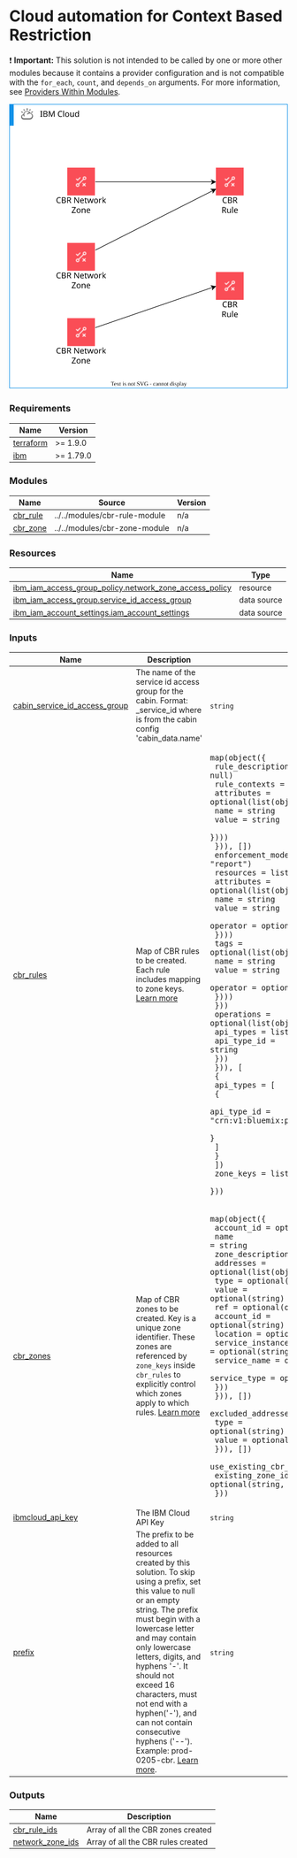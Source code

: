 # Cloud automation for Context Based Restriction

:exclamation: **Important:** This solution is not intended to be called by one or more other modules because it contains a provider configuration and is not compatible with the `for_each`, `count`, and `depends_on` arguments. For more information, see [Providers Within Modules](https://developer.hashicorp.com/terraform/language/modules/develop/providers).

![context-based-restriction-deployable-architecture](../../reference-architecture/cbr.svg)

<!-- Below content is automatically populated via pre-commit hook -->
<!-- BEGINNING OF PRE-COMMIT-TERRAFORM DOCS HOOK -->
### Requirements

| Name | Version |
|------|---------|
| <a name="requirement_terraform"></a> [terraform](#requirement\_terraform) | >= 1.9.0 |
| <a name="requirement_ibm"></a> [ibm](#requirement\_ibm) | >= 1.79.0 |

### Modules

| Name | Source | Version |
|------|--------|---------|
| <a name="module_cbr_rule"></a> [cbr\_rule](#module\_cbr\_rule) | ../../modules/cbr-rule-module | n/a |
| <a name="module_cbr_zone"></a> [cbr\_zone](#module\_cbr\_zone) | ../../modules/cbr-zone-module | n/a |

### Resources

| Name | Type |
|------|------|
| [ibm_iam_access_group_policy.network_zone_access_policy](https://registry.terraform.io/providers/IBM-Cloud/ibm/latest/docs/resources/iam_access_group_policy) | resource |
| [ibm_iam_access_group.service_id_access_group](https://registry.terraform.io/providers/IBM-Cloud/ibm/latest/docs/data-sources/iam_access_group) | data source |
| [ibm_iam_account_settings.iam_account_settings](https://registry.terraform.io/providers/IBM-Cloud/ibm/latest/docs/data-sources/iam_account_settings) | data source |

### Inputs

| Name | Description | Type | Default | Required |
|------|-------------|------|---------|:--------:|
| <a name="input_cabin_service_id_access_group"></a> [cabin\_service\_id\_access\_group](#input\_cabin\_service\_id\_access\_group) | The name of the service id access group for the cabin.  Format: <cabin-name>\_service\_id where <cabin-name> is from the cabin config 'cabin\_data.name' | `string` | `null` | no |
| <a name="input_cbr_rules"></a> [cbr\_rules](#input\_cbr\_rules) | Map of CBR rules to be created. Each rule includes mapping to zone keys. [Learn more](https://github.com/terraform-ibm-modules/terraform-ibm-cbr/tree/main/solutions/basic/DA-complex-input-variables.md) | <pre>map(object({<br/>    rule_description = optional(string, null)<br/>    rule_contexts = optional(list(object({<br/>      attributes = optional(list(object({<br/>        name  = string<br/>        value = string<br/>      })))<br/>    })), [])<br/>    enforcement_mode = optional(string, "report")<br/>    resources = list(object({<br/>      attributes = optional(list(object({<br/>        name     = string<br/>        value    = string<br/>        operator = optional(string)<br/>      })))<br/>      tags = optional(list(object({<br/>        name     = string<br/>        value    = string<br/>        operator = optional(string)<br/>      })))<br/>    }))<br/>    operations = optional(list(object({<br/>      api_types = list(object({<br/>        api_type_id = string<br/>      }))<br/>      })), [<br/>      {<br/>        api_types = [<br/>          {<br/>            api_type_id = "crn:v1:bluemix:public:context-based-restrictions::::api-type:"<br/>          }<br/>        ]<br/>      }<br/>    ])<br/>    zone_keys = list(string)<br/>  }))</pre> | `{}` | no |
| <a name="input_cbr_zones"></a> [cbr\_zones](#input\_cbr\_zones) | Map of CBR zones to be created. Key is a unique zone identifier. These zones are referenced by `zone_keys` inside `cbr_rules` to explicitly control which zones apply to which rules. [Learn more](https://github.com/terraform-ibm-modules/terraform-ibm-cbr/tree/main/solutions/basic/DA-complex-input-variables.md) | <pre>map(object({<br/>    account_id       = optional(string, null)<br/>    name             = string<br/>    zone_description = optional(string, null)<br/>    addresses = optional(list(object({<br/>      type  = optional(string)<br/>      value = optional(string)<br/>      ref = optional(object({<br/>        account_id       = optional(string)<br/>        location         = optional(string)<br/>        service_instance = optional(string)<br/>        service_name     = optional(string)<br/>        service_type     = optional(string)<br/>      }))<br/>    })), [])<br/>    excluded_addresses = optional(list(object({<br/>      type  = optional(string)<br/>      value = optional(string)<br/>    })), [])<br/>    use_existing_cbr_zone = optional(bool, false)<br/>    existing_zone_id      = optional(string, null)<br/>  }))</pre> | `{}` | no |
| <a name="input_ibmcloud_api_key"></a> [ibmcloud\_api\_key](#input\_ibmcloud\_api\_key) | The IBM Cloud API Key | `string` | n/a | yes |
| <a name="input_prefix"></a> [prefix](#input\_prefix) | The prefix to be added to all resources created by this solution. To skip using a prefix, set this value to null or an empty string. The prefix must begin with a lowercase letter and may contain only lowercase letters, digits, and hyphens '-'. It should not exceed 16 characters, must not end with a hyphen('-'), and can not contain consecutive hyphens ('--'). Example: prod-0205-cbr. [Learn more](https://terraform-ibm-modules.github.io/documentation/#/prefix.md). | `string` | `null` | no |

### Outputs

| Name | Description |
|------|-------------|
| <a name="output_cbr_rule_ids"></a> [cbr\_rule\_ids](#output\_cbr\_rule\_ids) | Array of all the CBR zones created |
| <a name="output_network_zone_ids"></a> [network\_zone\_ids](#output\_network\_zone\_ids) | Array of all the CBR rules created |
<!-- END OF PRE-COMMIT-TERRAFORM DOCS HOOK -->
